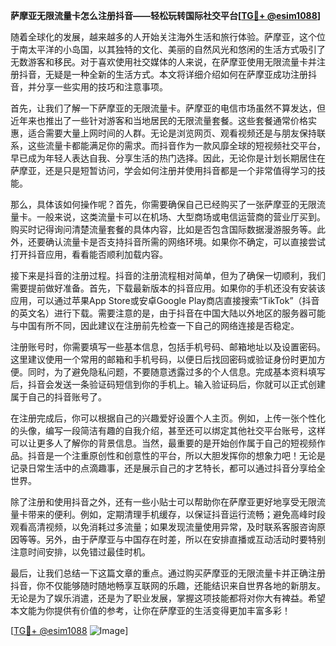 **萨摩亚无限流量卡怎么注册抖音——轻松玩转国际社交平台[[TG💪+ @esim1088](https://t.me/s/esim1088)]**

随着全球化的发展，越来越多的人开始关注海外生活和旅行体验。萨摩亚，这个位于南太平洋的小岛国，以其独特的文化、美丽的自然风光和悠闲的生活方式吸引了无数游客和移民。对于喜欢使用社交媒体的人来说，在萨摩亚使用无限流量卡并注册抖音，无疑是一种全新的生活方式。本文将详细介绍如何在萨摩亚成功注册抖音，并分享一些实用的技巧和注意事项。

首先，让我们了解一下萨摩亚的无限流量卡。萨摩亚的电信市场虽然不算发达，但近年来也推出了一些针对游客和当地居民的无限流量套餐。这些套餐通常价格实惠，适合需要大量上网时间的人群。无论是浏览网页、观看视频还是与朋友保持联系，这些流量卡都能满足你的需求。而抖音作为一款风靡全球的短视频社交平台，早已成为年轻人表达自我、分享生活的热门选择。因此，无论你是计划长期居住在萨摩亚，还是只是短暂访问，学会如何注册并使用抖音都是一个非常值得学习的技能。

那么，具体该如何操作呢？首先，你需要确保自己已经购买了一张萨摩亚的无限流量卡。一般来说，这类流量卡可以在机场、大型商场或电信运营商的营业厅买到。购买时记得询问清楚流量套餐的具体内容，比如是否包含国际数据漫游服务等。此外，还要确认流量卡是否支持抖音所需的网络环境。如果你不确定，可以直接尝试打开抖音应用，看看能否顺利加载内容。

接下来是抖音的注册过程。抖音的注册流程相对简单，但为了确保一切顺利，我们需要提前做好准备。首先，下载最新版本的抖音应用。如果你的手机还没有安装该应用，可以通过苹果App Store或安卓Google Play商店直接搜索“TikTok”（抖音的英文名）进行下载。需要注意的是，由于抖音在中国大陆以外地区的服务器可能与中国有所不同，因此建议在注册前先检查一下自己的网络连接是否稳定。

注册账号时，你需要填写一些基本信息，包括手机号码、邮箱地址以及设置密码。这里建议使用一个常用的邮箱和手机号码，以便日后找回密码或验证身份时更加方便。同时，为了避免隐私问题，不要随意透露过多的个人信息。完成基本资料填写后，抖音会发送一条验证码短信到你的手机上。输入验证码后，你就可以正式创建属于自己的抖音账号了。

在注册完成后，你可以根据自己的兴趣爱好设置个人主页。例如，上传一张个性化的头像，编写一段简洁有趣的自我介绍，甚至还可以绑定其他社交平台账号，这样可以让更多人了解你的背景信息。当然，最重要的是开始创作属于自己的短视频作品。抖音是一个注重原创性和创意性的平台，所以大胆发挥你的想象力吧！无论是记录日常生活中的点滴趣事，还是展示自己的才艺特长，都可以通过抖音分享给全世界。

除了注册和使用抖音之外，还有一些小贴士可以帮助你在萨摩亚更好地享受无限流量卡带来的便利。例如，定期清理手机缓存，以保证抖音运行流畅；避免高峰时段观看高清视频，以免消耗过多流量；如果发现流量使用异常，及时联系客服咨询原因等等。另外，由于萨摩亚与中国存在时差，所以在安排直播或互动活动时要特别注意时间安排，以免错过最佳时机。

最后，让我们总结一下这篇文章的重点。通过购买萨摩亚的无限流量卡并正确注册抖音，你不仅能够随时随地畅享互联网的乐趣，还能结识来自世界各地的新朋友。无论是为了娱乐消遣，还是为了职业发展，掌握这项技能都将对你大有裨益。希望本文能为你提供有价值的参考，让你在萨摩亚的生活变得更加丰富多彩！

[[TG💪+ @esim1088](https://t.me/s/esim1088) ![Image](https://i.postimg.cc/4NQfJmqS/Snipaste-2025-05-13-00-14-12.png)]